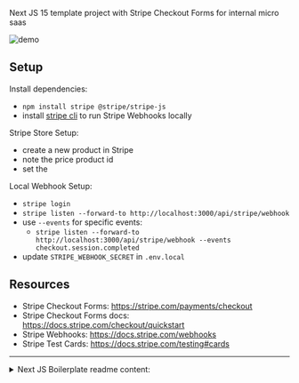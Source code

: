 Next JS 15 template project with Stripe Checkout Forms for internal micro saas

![demo](./demo.gif)

## Setup

Install dependencies:

- `npm install stripe @stripe/stripe-js`
- install [stripe cli](https://docs.stripe.com/cli) to run Stripe Webhooks locally

Stripe Store Setup:
- create a new product in Stripe
- note the price product id
- set the 

Local Webhook Setup:

- `stripe login`
- `stripe listen --forward-to http://localhost:3000/api/stripe/webhook`
- use `--events` for specific events:
    - `stripe listen --forward-to http://localhost:3000/api/stripe/webhook --events checkout.session.completed`
- update `STRIPE_WEBHOOK_SECRET` in `.env.local`

## Resources
- Stripe Checkout Forms: https://stripe.com/payments/checkout
- Stripe Checkout Forms docs: https://docs.stripe.com/checkout/quickstart
- Stripe Webhooks: https://docs.stripe.com/webhooks
- Stripe Test Cards: https://docs.stripe.com/testing#cards

----

<details>
<summary>Next JS Boilerplate readme content:</summary>

This is a [Next.js](https://nextjs.org) project bootstrapped with [`create-next-app`](https://github.com/vercel/next.js/tree/canary/packages/create-next-app).

## Getting Started

First, run the development server:

```bash
npm run dev
# or
yarn dev
# or
pnpm dev
# or
bun dev
```

Open [http://localhost:3000](http://localhost:3000) with your browser to see the result.

You can start editing the page by modifying `app/page.js`. The page auto-updates as you edit the file.

This project uses [`next/font`](https://nextjs.org/docs/app/building-your-application/optimizing/fonts) to automatically optimize and load [Geist](https://vercel.com/font), a new font family for Vercel.

## Learn More

To learn more about Next.js, take a look at the following resources:

- [Next.js Documentation](https://nextjs.org/docs) - learn about Next.js features and API.
- [Learn Next.js](https://nextjs.org/learn) - an interactive Next.js tutorial.

You can check out [the Next.js GitHub repository](https://github.com/vercel/next.js) - your feedback and contributions are welcome!

## Deploy on Vercel

The easiest way to deploy your Next.js app is to use the [Vercel Platform](https://vercel.com/new?utm_medium=default-template&filter=next.js&utm_source=create-next-app&utm_campaign=create-next-app-readme) from the creators of Next.js.

Check out our [Next.js deployment documentation](https://nextjs.org/docs/app/building-your-application/deploying) for more details.
</details>